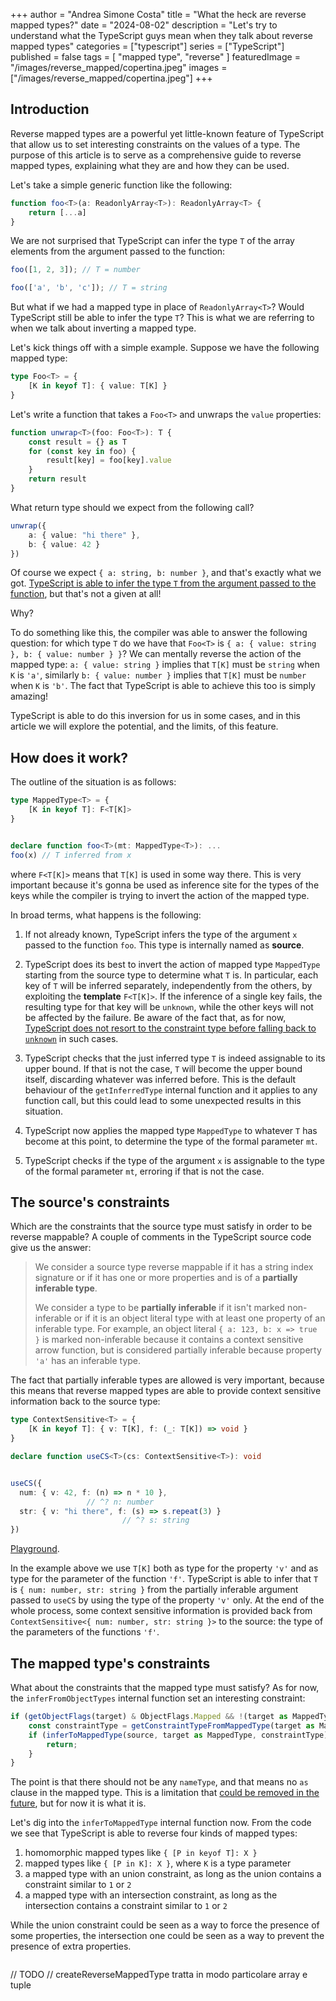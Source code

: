 +++
author = "Andrea Simone Costa"
title = "What the heck are reverse mapped types?"
date = "2024-08-02"
description = "Let's try to understand what the TypeScript guys mean when they talk about reverse mapped types"
categories = ["typescript"]
series = ["TypeScript"]
published = false
tags = [
    "mapped type",
    "reverse"
]
featuredImage = "/images/reverse_mapped/copertina.jpeg"
images = ["/images/reverse_mapped/copertina.jpeg"]
+++

## Introduction

Reverse mapped types are a powerful yet little-known feature of TypeScript that allow us to set interesting constraints on the values of a type. The purpose of this article is to serve as a comprehensive guide to reverse mapped types, explaining what they are and how they can be used.

Let's take a simple generic function like the following:

```typescript
function foo<T>(a: ReadonlyArray<T>): ReadonlyArray<T> {
    return [...a]
}
```

We are not surprised that TypeScript can infer the type `T` of the array elements from the argument passed to the function:

```typescript
foo([1, 2, 3]); // T = number

foo(['a', 'b', 'c']); // T = string
```

But what if we had a mapped type in place of `ReadonlyArray<T>`? Would TypeScript still be able to infer the type `T`? This is what we are referring to when we talk about inverting a mapped type.

Let's kick things off with a simple example. Suppose we have the following mapped type:

```typescript
type Foo<T> = {
    [K in keyof T]: { value: T[K] }
}
```

Let's write a function that takes a `Foo<T>` and unwraps the `value` properties:

```typescript
function unwrap<T>(foo: Foo<T>): T {
    const result = {} as T
    for (const key in foo) {
        result[key] = foo[key].value
    }
    return result
}
```

What return type should we expect from the following call?

```typescript
unwrap({
    a: { value: "hi there" },
    b: { value: 42 }
})
```

Of course we expect `{ a: string, b: number }`, and that's exactly what we got. [TypeScript is able to infer the type `T` from the argument passed to the function](https://www.typescriptlang.org/play/?ts=5.5.4#code/C4TwDgpgBAYg9nAPAFQHxQLxQN4CgoFQDaA0lAJYB2UA1hCHAGZTIC6AXDlAG4CGANgFcInZKVZQAvrmm5GgygGNg5ONQUB3AE68wKVAApGCTvCRoAlKJz5CitQGdgULRAeD+zrNklReDllsCYy0oA3tKJ1p6CmpjOAsbQmSXNw9gIjoQCSx4zPpWADo+IQggqXLXYEEtald3TxlcXAio+swoTR0wAzxk3k5sHgFhTgAiAAtyKGAJiFcxqQAacoAjQeHSzgAWACYKyQtmgnrcAHozqAA9AH4gA), but that's not a given at all!

Why?

To do something like this, the compiler was able to answer the following question: for which type `T` do we have that `Foo<T>` is `{ a: { value: string }, b: { value: number } }`? We can mentally reverse the action of the mapped type: `a: { value: string }` implies that `T[K]` must be `string` when `K` is `'a'`, similarly `b: { value: number }` implies that `T[K]` must be `number` when `K` is `'b'`. The fact that TypeScript is able to achieve this too is simply amazing!

TypeScript is able to do this inversion for us in some cases, and in this article we will explore the potential, and the limits, of this feature.

## How does it work?

The outline of the situation is as follows:

```ts
type MappedType<T> = {
    [K in keyof T]: F<T[K]>
}


declare function foo<T>(mt: MappedType<T>): ...
foo(x) // T inferred from x
```

where `F<T[K]>` means that `T[K]` is used in some way there. This is very important because it's gonna be used as inference site for the types of the keys while the compiler is trying to invert the action of the mapped type.

In broad terms, what happens is the following:

1. If not already known, TypeScript infers the type of the argument `x` passed to the function `foo`. This type is internally named as __source__.

2. TypeScript does its best to invert the action of mapped type `MappedType` starting from the source type to determine what `T` is. In particular, each key of `T` will be inferred separately, independently from the others, by exploiting the __template__ `F<T[K]>`. If the inference of a single key fails, the resulting type for that key will be `unknown`, while the other keys will not be affected by the failure. Be aware of the fact that, as for now, [TypeScript does not resort to the constraint type before falling back to `unknown`](https://github.com/microsoft/TypeScript/issues/56241) in such cases.

3. TypeScript checks that the just inferred type `T` is indeed assignable to its upper bound. If that is not the case, `T` will become the upper bound itself, discarding whatever was inferred before. This is the default behaviour of the `getInferredType` internal function and it applies to any function call, but this could lead to some unexpected results in this situation.

4. TypeScript now applies the mapped type `MappedType` to whatever `T` has become at this point, to determine the type of the formal parameter `mt`.

5. TypeScript checks if the type of the argument `x` is assignable to the type of the formal parameter `mt`, erroring if that is not the case.

## The source's constraints

Which are the constraints that the source type must satisfy in order to be reverse mappable? A couple of comments in the TypeScript source code give us the answer:

> We consider a source type reverse mappable if it has a string index signature or if it has one or more properties and is of a __partially inferable type__.
>
> We consider a type to be __partially inferable__ if it isn't marked non-inferable or if it is an object literal type with at least one property of an inferable type. For example, an object literal `{ a: 123, b: x => true }` is marked non-inferable because it contains a context sensitive arrow function, but is considered partially inferable because property `'a'` has an inferable type.

The fact that partially inferable types are allowed is very important, because this means that reverse mapped types are able to provide context sensitive information back to the source type:

```ts
type ContextSensitive<T> = {
    [K in keyof T]: { v: T[K], f: (_: T[K]) => void }
}

declare function useCS<T>(cs: ContextSensitive<T>): void


useCS({
  num: { v: 42, f: (n) => n * 10 },
                 // ^? n: number
  str: { v: "hi there", f: (s) => s.repeat(3) }
                         // ^? s: string
})
```

[Playground](https://www.typescriptlang.org/play/?ts=5.5.4&ssl=13&ssc=3&pln=1&pc=1#code/C4TwDgpgBAwg9gO2BAHsAyhBBnAlsXANwgB4AVAPigF4oBvAKCmagG0BpKXBKAawhBwAZlDIBdAFz0ohKWQ5iANFCFSAFAH05CgJQ0qhOLgAmUAL4MLDYxADGAGwCGAJ2hCArglsFEUd9ggYdHIKNVtsKXgkVAwsPAJiEJ0pQxMGdP9A9DVGZgR3AFspOhkpABYAJmVVKDUEPWoqHgAqKABGAAZzRSYWPv6+gHpBqAA9AH5e7GBnYtKoACIAC1woYCWIVwXq9WwGqmwAOldIR2A1AGY9CwHbu6GRicsdIA).

In the example above we use `T[K]` both as type for the property `'v'` and as type for the parameter of the function `'f'`. TypeScript is able to infer that `T` is `{ num: number, str: string }` from the partially inferable argument passed to `useCS` by using the type of the property `'v'` only. At the end of the whole process, some context sensitive information is provided back from `ContextSensitive<{ num: number, str: string }>` to the source: the type of the parameters of the functions `'f'`.

## The mapped type's constraints

What about the constraints that the mapped type must satisfy? As for now, the `inferFromObjectTypes` internal function set an interesting constraint:

```ts
if (getObjectFlags(target) & ObjectFlags.Mapped && !(target as MappedType).declaration.nameType) {
    const constraintType = getConstraintTypeFromMappedType(target as MappedType);
    if (inferToMappedType(source, target as MappedType, constraintType)) {
        return;
    }
}
```

The point is that there should not be any `nameType`, and that means no `as` clause in the mapped type. This is a limitation that [could be removed in the future](https://github.com/microsoft/TypeScript/pull/52972), but for now it is what it is.

Let's dig into the `inferToMappedType` internal function now. From the code we see that TypeScript is able to reverse four kinds of mapped types:

1. homomorphic mapped types like `{ [P in keyof T]: X }`
2. mapped types like `{ [P in K]: X }`, where `K` is a type parameter
3. a mapped type with an union constraint, as long as the union contains a constraint similar to `1` or `2`
4. a mapped type with an intersection constraint, as long as the intersection contains a constraint similar to `1` or `2`

While the union constraint could be seen as a way to force the presence of some properties, the intersection one could be seen as a way to prevent the presence of extra properties.

```ts
```


  


// TODO
// createReverseMappedType tratta in modo particolare array e tuple
